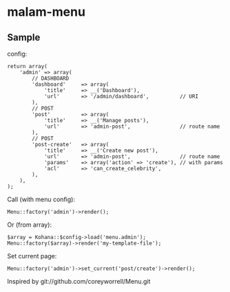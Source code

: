 # malam-menu

## Sample

config:

    return array(
        'admin' => array(
            // DASHBOARD
            'dashboard'     => array(
                'title'     => __('Dashboard'),
                'url'       => '/admin/dashboard',          // URI
            ),
            // POST
            'post'          => array(
                'title'     => __('Manage posts'),
                'url'       => 'admin-post',                // route name
            ),
            // POST
            'post-create'   => array(
                'title'     => __('Create new post'),
                'url'       => 'admin-post',                // route name
                'params'    => array('action' => 'create'), // with params
                'acl'       => 'can_create_celebrity',
            ),
        ),
    );

Call (with menu config):

    Menu::factory('admin')->render();

Or (from array):

    $array = Kohana::$config->load('menu.admin');
    Menu::factory($array)->render('my-template-file');

Set current page:

    Menu::factory('admin')->set_current('post/create')->render();


Inspired by git://github.com/coreyworrell/Menu.git

